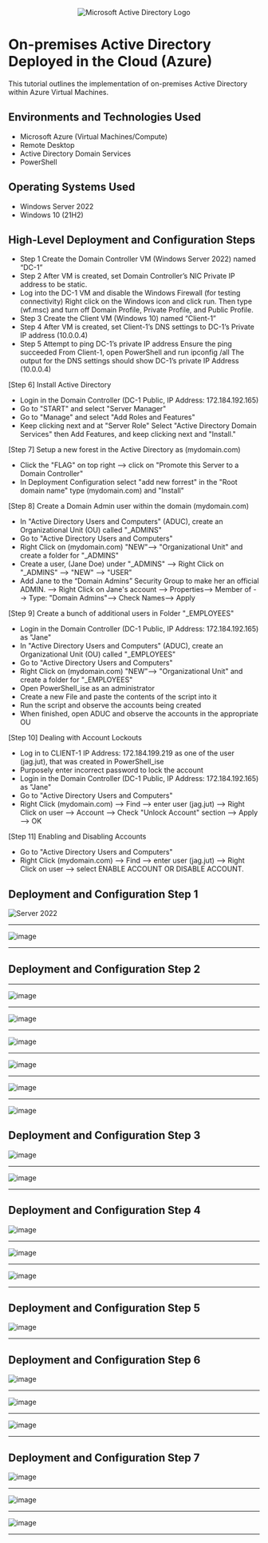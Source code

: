 <p align="center">
<img src="https://i.imgur.com/pU5A58S.png" alt="Microsoft Active Directory Logo"/>
</p>

<h1>On-premises Active Directory Deployed in the Cloud (Azure)</h1>
This tutorial outlines the implementation of on-premises Active Directory within Azure Virtual Machines.<br />


<h2>Environments and Technologies Used</h2>

- Microsoft Azure (Virtual Machines/Compute)
- Remote Desktop
- Active Directory Domain Services
- PowerShell

<h2>Operating Systems Used </h2>

- Windows Server 2022
- Windows 10 (21H2)

<h2>High-Level Deployment and Configuration Steps</h2>

- Step 1 Create the Domain Controller VM (Windows Server 2022) named “DC-1” 
- Step 2 After VM is created, set Domain Controller’s NIC Private IP address to be static.
- Log into the  DC-1 VM and disable the Windows Firewall (for testing connectivity) Right click on the Windows icon and click run. Then type (wf.msc) and turn off Domain Profile, Private Profile, and Public Profile.
- Step 3 Create the Client VM (Windows 10) named “Client-1”
- Step 4 After VM is created, set Client-1’s DNS settings to DC-1’s Private IP address (10.0.0.4)
- Step 5 Attempt to ping DC-1’s private IP address
Ensure the ping succeeded
From Client-1, open PowerShell and run ipconfig /all
The output for the DNS settings should show DC-1’s private IP Address (10.0.0.4)

 [Step 6] Install Active Directory
- Login in the Domain Controller (DC-1 Public, IP Address: 172.184.192.165)
- Go to "START" and select "Server Manager"
- Go to "Manage" and select "Add Roles and Features"
- Keep clicking next and at "Server Role" Select "Active Directory Domain Services" then Add Features, and keep clicking next and "Install."

[Step 7] Setup a new forest in the Active Directory as (mydomain.com)
- Click the "FLAG" on top right --> click on "Promote this Server to a Domain Controller"
- In Deployment Configuration select "add new forrest" in the "Root domain name" type (mydomain.com) and "Install"

[Step 8] Create a Domain Admin user within the domain (mydomain.com)
- In "Active Directory Users and Computers" (ADUC), create an Organizational Unit (OU) called "_ADMINS"
- Go to "Active Directory Users and Computers"
- Right Click on (mydomain.com) "NEW"--> "Organizational Unit" and create a folder for "_ADMINS"
- Create a user, (Jane Doe) under "_ADMINS" --> Right Click on "_ADMINS" --> "NEW" --> "USER"
- Add Jane to the “Domain Admins” Security Group to make her an official ADMIN. --> Right Click on Jane's account --> Properties--> Member of --> Type: "Domain Admins"--> Check Names--> Apply

[Step 9] Create a bunch of additional users in Folder "_EMPLOYEES" 
- Login in the Domain Controller (DC-1 Public, IP Address: 172.184.192.165) as "Jane"
- In "Active Directory Users and Computers" (ADUC), create an Organizational Unit (OU) called "_EMPLOYEES"
- Go to "Active Directory Users and Computers"
- Right Click on (mydomain.com) "NEW"--> "Organizational Unit" and create a folder for "_EMPLOYEES"
- Open PowerShell_ise as an administrator
- Create a new File and paste the contents of the script into it
- Run the script and observe the accounts being created
- When finished, open ADUC and observe the accounts in the appropriate OU

[Step 10] Dealing with Account Lockouts
- Log in to CLIENT-1 IP Address: 172.184.199.219 as one of the user (jag.jut), that was created in PowerShell_ise
- Purposely enter incorrect password to lock the account 
- Login in the Domain Controller (DC-1 Public, IP Address: 172.184.192.165) as "Jane"
- Go to "Active Directory Users and Computers"
- Right Click (mydomain.com) --> Find --> enter user (jag.jut) --> Right Click on user --> Account --> Check "Unlock Account" section --> Apply --> OK

[Step 11] Enabling and Disabling Accounts
- Go to "Active Directory Users and Computers"
- Right Click (mydomain.com) --> Find --> enter user (jag.jut) --> Right Click on user --> select ENABLE ACCOUNT OR DISABLE ACCOUNT.


 
       


<h2>Deployment and Configuration Step 1</h2>

<p>
  
![Server 2022](https://github.com/user-attachments/assets/e00cda20-9dea-418e-ba26-2166e34a64dd)
____________________________________________________________________________________________________
![image](https://github.com/user-attachments/assets/24966794-2a24-4a2e-8235-42cc71adab28)
____________________________________________________________________________________________________



<h2>Deployment and Configuration Step 2</h2>


____________________________________________________________________________________________________
![image](https://github.com/user-attachments/assets/b74b1717-efb0-4969-b20b-c8514825c193)
____________________________________________________________________________________________________
![image](https://github.com/user-attachments/assets/8572acdc-45ef-47e8-bc40-60d9b3551ec4)
____________________________________________________________________________________________________
![image](https://github.com/user-attachments/assets/790bc2e0-7c0b-4ed0-a5cd-19883ff5cee4)
____________________________________________________________________________________________________
![image](https://github.com/user-attachments/assets/eb238244-b9f5-4c5a-9e99-c01a73887def)
____________________________________________________________________________________________________
![image](https://github.com/user-attachments/assets/de943591-ef05-4547-9855-04931ca6da27)
____________________________________________________________________________________________________
![image](https://github.com/user-attachments/assets/a37f8c70-b3ee-4d9b-996e-b96213005748)



<h2>Deployment and Configuration Step 3</h2>


![image](https://github.com/user-attachments/assets/ac27b990-b14a-4eca-ac1a-31d4f8279acd)
____________________________________________________________________________________________________
![image](https://github.com/user-attachments/assets/7e0a3d3b-29aa-4c78-b53e-8af378c1354c)
____________________________________________________________________________________________________


</p>

<h2>Deployment and Configuration Step 4</h2>

<p>
  
![image](https://github.com/user-attachments/assets/f3c31044-8cab-46a8-9058-67cf0c99be06)
____________________________________________________________________________________________________
![image](https://github.com/user-attachments/assets/88d546cf-ad8c-4292-a79b-bd5d72f4b72a)
____________________________________________________________________________________________________
![image](https://github.com/user-attachments/assets/92e96df8-336d-4ccb-8dba-b577f240b196)
____________________________________________________________________________________________________


</p>

<h2>Deployment and Configuration Step 5</h2>

<p>
  
![image](https://github.com/user-attachments/assets/a4c87145-4132-48d2-82b4-2cf1cf53cd0e)
____________________________________________________________________________________________________

</p>

<h2>Deployment and Configuration Step 6</h2>

<p>
  
![image](https://github.com/user-attachments/assets/6a5763f2-39af-4aca-b0e8-3c86af766229)
____________________________________________________________________________________________________
![image](https://github.com/user-attachments/assets/45f28cc8-5fd0-4ab0-a79c-4ce37cf084f6)
____________________________________________________________________________________________________
![image](https://github.com/user-attachments/assets/d29ae36c-f274-498d-9fed-a6103e451bfd)

</p>

____________________________________________________________________________________________________
</p>

<h2>Deployment and Configuration Step 7</h2>

<p>
  
![image](https://github.com/user-attachments/assets/312b735a-3365-4730-8fee-361a63fc04ec)
____________________________________________________________________________________________________
![image](https://github.com/user-attachments/assets/e5a1b4d1-b537-416a-85aa-5429e2db6b3b)
____________________________________________________________________________________________________
![image](https://github.com/user-attachments/assets/5858fab8-26fc-45ae-b413-61c99e3f834c)
____________________________________________________________________________________________________



</p>






